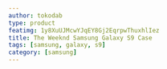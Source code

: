 ```yaml
---
author: tokodab
type: product
featimg: 1y8XuUJMcwYJqEY8Gj2EqrpwThuxhlIez
title: The Weeknd Samsung Galaxy S9 Case
tags: [samsung, galaxy, s9]
category: [samsung]
---
```


